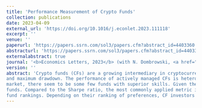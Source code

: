 ```yaml
---
title: 'Performance Measurement of Crypto Funds'
collection: publications
date: 2023-04-09
external_url: 'https://doi.org/10.1016/j.econlet.2023.111118'
excerpt: ''
venue: ''
paperurl: 'https://papers.ssrn.com/sol3/papers.cfm?abstract_id=4403360'
abstracturl: 'https://papers.ssrn.com/sol3/papers.cfm?abstract_id=4403360'
externalabstract: true
journal: '<b>Economics Letters, 2023</b> (with N. Dombrowski, <a href="https://www.bwl.uni-hamburg.de/finance/team/drobetz.html">W. Drobetz</a>)'
version: ''
abstract: 'Crypto funds (CFs) are a growing intermediary in cryptocurrency markets. We evaluate CF performance using metrics based on alphas, value at risk, lower partial moments,
and maximum drawdown. The performance of actively managed CFs is heterogenous: While the average fund in our sample does not outperform the overall cryptocurrency
market, there seem to be some few funds with superior skills. Given the non-normal nature of fund returns, the choice of the performance measure affects the rank orders of
funds. Compared to the Sharpe ratio, the most commonly applied metric in practice, performance measures based on alphas and maximum drawdown lead to diverging
fund rankings. Depending on their ranking of preferences, CF investors should thus consider a bundle of metrics for fund selection and performance measurement. '
---
```

